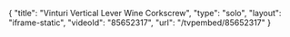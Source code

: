 {
    "title": "Vinturi Vertical Lever Wine Corkscrew",
    "type": "solo",
    "layout": "iframe-static",
    "videoId": "85652317",
    "url": "\/tvpembed\/85652317"
}